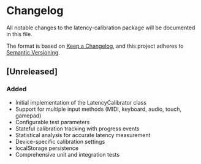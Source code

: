# Changelog

All notable changes to the latency-calibration package will be documented in this file.

The format is based on [Keep a Changelog](https://keepachangelog.com/en/1.0.0/),
and this project adheres to [Semantic Versioning](https://semver.org/spec/v2.0.0.html).

## [Unreleased]

### Added
- Initial implementation of the LatencyCalibrator class
- Support for multiple input methods (MIDI, keyboard, audio, touch, gamepad)
- Configurable test parameters
- Stateful calibration tracking with progress events
- Statistical analysis for accurate latency measurement
- Device-specific calibration settings
- localStorage persistence
- Comprehensive unit and integration tests 